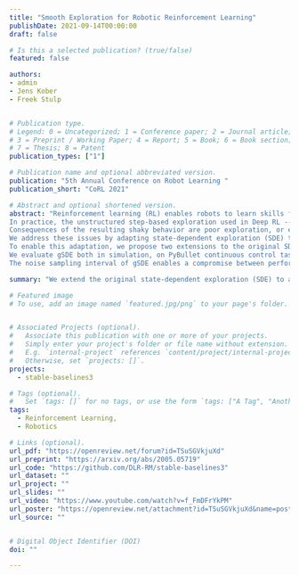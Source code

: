 ```yaml
---
title: "Smooth Exploration for Robotic Reinforcement Learning"
publishDate: 2021-09-14T00:00:00
draft: false

# Is this a selected publication? (true/false)
featured: false

authors:
- admin
- Jens Kober
- Freek Stulp


# Publication type.
# Legend: 0 = Uncategorized; 1 = Conference paper; 2 = Journal article;
# 3 = Preprint / Working Paper; 4 = Report; 5 = Book; 6 = Book section;
# 7 = Thesis; 8 = Patent
publication_types: ["1"]

# Publication name and optional abbreviated version.
publication: "5th Annual Conference on Robot Learning "
publication_short: "CoRL 2021"

# Abstract and optional shortened version.
abstract: "Reinforcement learning (RL) enables robots to learn skills from interactions with the real world.
In practice, the unstructured step-based exploration used in Deep RL -- often very successful in simulation -- leads to jerky motion patterns on real robots.
Consequences of the resulting shaky behavior are poor exploration, or even damage to the robot.
We address these issues by adapting state-dependent exploration (SDE) to current Deep RL algorithms.
To enable this adaptation, we propose two extensions to the original SDE, using more general features and re-sampling the noise periodically, which leads to a new exploration method generalized state-dependent exploration (gSDE).
We evaluate gSDE both in simulation, on PyBullet continuous control tasks, and directly on three different real robots: a tendon-driven elastic robot, a quadruped and an RC car.
The noise sampling interval of gSDE enables a compromise between performance and smoothness, which allows training directly on the real robots without loss of performance."

summary: "We extend the original state-dependent exploration (SDE) to apply deep reinforcement learning algorithms directly on real robots. The resulting method, gSDE, yields competitive results in simulation but outperforms the unstructured exploration on the real robot."

# Featured image
# To use, add an image named `featured.jpg/png` to your page's folder.


# Associated Projects (optional).
#   Associate this publication with one or more of your projects.
#   Simply enter your project's folder or file name without extension.
#   E.g. `internal-project` references `content/project/internal-project/index.md`.
#   Otherwise, set `projects: []`.
projects:
  - stable-baselines3

# Tags (optional).
#   Set `tags: []` for no tags, or use the form `tags: ["A Tag", "Another Tag"]` for one or more tags.
tags:
  - Reinforcement Learning,
  - Robotics

# Links (optional).
url_pdf: "https://openreview.net/forum?id=TSuSGVkjuXd"
url_preprint: "https://arxiv.org/abs/2005.05719"
url_code: "https://github.com/DLR-RM/stable-baselines3"
url_dataset: ""
url_project: ""
url_slides: ""
url_video: "https://www.youtube.com/watch?v=f_FmDFrYkPM"
url_poster: "https://openreview.net/attachment?id=TSuSGVkjuXd&name=poster"
url_source: ""


# Digital Object Identifier (DOI)
doi: ""

---
```

